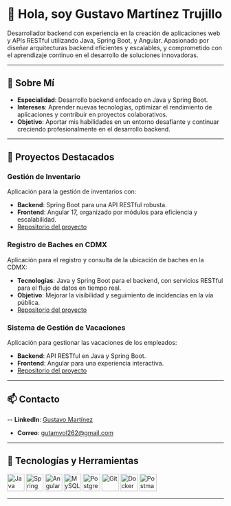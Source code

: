 # 👋 Hola, soy Gustavo Martínez Trujillo

Desarrollador backend con experiencia en la creación de aplicaciones web y APIs RESTful utilizando Java, Spring Boot, y Angular. Apasionado por diseñar arquitecturas backend eficientes y escalables, y comprometido con el aprendizaje continuo en el desarrollo de soluciones innovadoras.

---

## 🚀 Sobre Mí
- **Especialidad**: Desarrollo backend enfocado en Java y Spring Boot.
- **Intereses**: Aprender nuevas tecnologías, optimizar el rendimiento de aplicaciones y contribuir en proyectos colaborativos.
- **Objetivo**: Aportar mis habilidades en un entorno desafiante y continuar creciendo profesionalmente en el desarrollo backend.

---

## 📂 Proyectos Destacados

### Gestión de Inventario
Aplicación para la gestión de inventarios con:
- **Backend**: Spring Boot para una API RESTful robusta.
- **Frontend**: Angular 17, organizado por módulos para eficiencia y escalabilidad.
- [Repositorio del proyecto](#) <!-- Agrega aquí el link del repositorio si lo tienes público -->

### Registro de Baches en CDMX
Aplicación para el registro y consulta de la ubicación de baches en la CDMX:
- **Tecnologías**: Java y Spring Boot para el backend, con servicios RESTful para el flujo de datos en tiempo real.
- **Objetivo**: Mejorar la visibilidad y seguimiento de incidencias en la vía pública.
- [Repositorio del proyecto](#)

### Sistema de Gestión de Vacaciones
Aplicación para gestionar las vacaciones de los empleados:
- **Backend**: API RESTful en Java y Spring Boot.
- **Frontend**: Angular para una experiencia interactiva.
- [Repositorio del proyecto](#)

---

## 📫 Contacto
-- **LinkedIn**: [Gustavo Martínez](https://www.linkedin.com/in/gustavo-martinez-b66495265/)
- **Correo**: gutamvol262@gmail.com

---

## 🔧 Tecnologías y Herramientas
<p align="left">
  <img src="https://cdn.jsdelivr.net/gh/devicons/devicon/icons/java/java-original.svg" alt="Java" width="40" height="40"/>
  <img src="https://cdn.jsdelivr.net/gh/devicons/devicon/icons/spring/spring-original.svg" alt="Spring Boot" width="40" height="40"/>
  <img src="https://cdn.jsdelivr.net/gh/devicons/devicon/icons/angularjs/angularjs-original.svg" alt="Angular" width="40" height="40"/>
  <img src="https://cdn.jsdelivr.net/gh/devicons/devicon/icons/mysql/mysql-original.svg" alt="MySQL" width="40" height="40"/>
  <img src="https://cdn.jsdelivr.net/gh/devicons/devicon/icons/postgresql/postgresql-original.svg" alt="Postgres" width="40" height="40"/>
  <img src="https://cdn.jsdelivr.net/gh/devicons/devicon/icons/git/git-original.svg" alt="Git" width="40" height="40"/>
  <img src="https://cdn.jsdelivr.net/gh/devicons/devicon/icons/docker/docker-original.svg" alt="Docker" width="40" height="40"/>
  <img src="https://cdn.jsdelivr.net/gh/devicons/devicon/icons/postman/postman-original.svg" alt="Postman" width="40" height="40"/>
</p>

---

